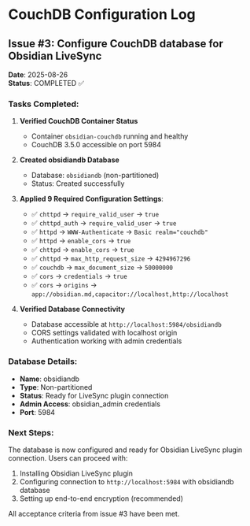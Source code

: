 # CouchDB Configuration Log

## Issue #3: Configure CouchDB database for Obsidian LiveSync

**Date**: 2025-08-26  
**Status**: COMPLETED ✅

### Tasks Completed:

1. **Verified CouchDB Container Status**
   - Container `obsidian-couchdb` running and healthy
   - CouchDB 3.5.0 accessible on port 5984

2. **Created obsidiandb Database**
   - Database: `obsidiandb` (non-partitioned)
   - Status: Created successfully

3. **Applied 9 Required Configuration Settings**:
   - ✅ `chttpd` → `require_valid_user` → `true`
   - ✅ `chttpd_auth` → `require_valid_user` → `true`
   - ✅ `httpd` → `WWW-Authenticate` → `Basic realm="couchdb"`
   - ✅ `httpd` → `enable_cors` → `true`
   - ✅ `chttpd` → `enable_cors` → `true`
   - ✅ `chttpd` → `max_http_request_size` → `4294967296`
   - ✅ `couchdb` → `max_document_size` → `50000000`
   - ✅ `cors` → `credentials` → `true`
   - ✅ `cors` → `origins` → `app://obsidian.md,capacitor://localhost,http://localhost`

4. **Verified Database Connectivity**
   - Database accessible at `http://localhost:5984/obsidiandb`
   - CORS settings validated with localhost origin
   - Authentication working with admin credentials

### Database Details:
- **Name**: obsidiandb
- **Type**: Non-partitioned
- **Status**: Ready for LiveSync plugin connection
- **Admin Access**: obsidian_admin credentials
- **Port**: 5984

### Next Steps:
The database is now configured and ready for Obsidian LiveSync plugin connection. Users can proceed with:
1. Installing Obsidian LiveSync plugin
2. Configuring connection to `http://localhost:5984` with obsidiandb database
3. Setting up end-to-end encryption (recommended)

All acceptance criteria from issue #3 have been met.